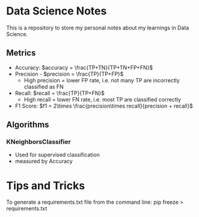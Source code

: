 # Data Science Notes

This is a repository to store my personal notes about my learnings in Data Science.

## Metrics

- Accuracy: $accuracy = \frac{TP+TN}{TP+TN+FP+FN}$
- Precision - $precision = \frac{TP}{TP+FP}$
  - High precision = lower FP rate, i.e. not many TP are incorrectly classified as FN
- Recall: $recall = \frac{TP}{TP+FN}$
  - High recall = lower FN rate, i.e. most TP are classified correctly
- F1 Score: $f1 = 2\times \frac{precision\times recall}{precision + recall}$

## Algorithms

### KNeighborsClassifier
- Used for supervised classification
- measured by Accuracy

# Tips and Tricks
To generate a requirements.txt file from the command line: pip freeze > requirements.txt

